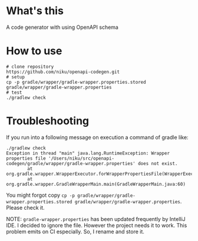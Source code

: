 # What's this

A code generator with using OpenAPI schema

# How to use

```
# clone repository
https://github.com/niku/openapi-codegen.git
# setup
cp -p gradle/wrapper/gradle-wrapper.properties.stored gradle/wrapper/gradle-wrapper.properties
# test
./gradlew check
```

# Troubleshooting

If you run into a following message on execution a command of gradle like:

```
./gradlew check
Exception in thread "main" java.lang.RuntimeException: Wrapper properties file '/Users/niku/src/openapi-codegen/gradle/wrapper/gradle-wrapper.properties' does not exist.
        at org.gradle.wrapper.WrapperExecutor.forWrapperPropertiesFile(WrapperExecutor.java:43)
        at org.gradle.wrapper.GradleWrapperMain.main(GradleWrapperMain.java:60)
```

You might forgot copy `cp -p gradle/wrapper/gradle-wrapper.properties.stored gradle/wrapper/gradle-wrapper.properties`.
Please check it.

NOTE:
`gradle-wrapper.properties` has been updated frequently by IntelliJ IDE. I decided to ignore the file.
However the project needs it to work. This problem emits on CI especially.
So, I rename and store it.
